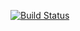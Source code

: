 [![Build Status](https://app.bitrise.io/app/03cee594b9a59934/status.svg?token=m1EnJw9RJhHNo1ppcicwzg)](https://app.bitrise.io/app/03cee594b9a59934)
